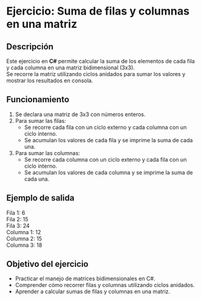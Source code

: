 # Ejercicio: Suma de filas y columnas en una matriz

## Descripción
Este ejercicio en **C#** permite calcular la suma de los elementos de cada fila y cada columna en una matriz bidimensional (3x3).  
Se recorre la matriz utilizando ciclos anidados para sumar los valores y mostrar los resultados en consola.

## Funcionamiento
1. Se declara una matriz de 3x3 con números enteros.  
2. Para sumar las filas:  
   - Se recorre cada fila con un ciclo externo y cada columna con un ciclo interno.  
   - Se acumulan los valores de cada fila y se imprime la suma de cada una.  
3. Para sumar las columnas:  
   - Se recorre cada columna con un ciclo externo y cada fila con un ciclo interno.  
   - Se acumulan los valores de cada columna y se imprime la suma de cada una.  

## Ejemplo de salida
Fila 1: 6   
Fila 2: 15  
Fila 3: 24  
Columna 1: 12  
Columna 2: 15  
Columna 3: 18  

## Objetivo del ejercicio
- Practicar el manejo de matrices bidimensionales en C#.  
- Comprender cómo recorrer filas y columnas utilizando ciclos anidados.  
- Aprender a calcular sumas de filas y columnas en una matriz.  
